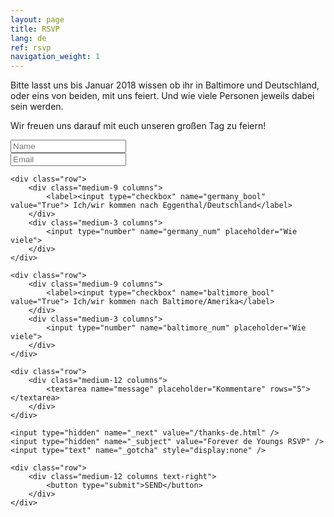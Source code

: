 ```yaml
---
layout: page
title: RSVP
lang: de
ref: rsvp
navigation_weight: 1
---
```


Bitte lasst uns bis Januar 2018 wissen ob ihr in Baltimore und Deutschland, oder eins von beiden, mit uns feiert. Und wie viele Personen jeweils dabei sein werden. 

Wir freuen uns darauf mit euch unseren großen Tag zu feiern! 

<form action="https://formspree.io/xbdanypx" method="POST">
	<div class="row">
	    <div class="medium-12 columns">
			<input type="text" name="name" placeholder="Name" required>
		</div>
	</div>
	<div class="row">
	    <div class="medium-12 columns">
			<input type="text" name="_replyto" placeholder="Email" />
		</div>
	</div>
	
	<div class="row">
		<div class="medium-9 columns">
			<label><input type="checkbox" name="germany_bool" value="True"> Ich/wir kommen nach Eggenthal/Deutschland</label>
		</div>
		<div class="medium-3 columns">
			<input type="number" name="germany_num" placeholder="Wie viele">
		</div>
	</div>
	
	<div class="row">
		<div class="medium-9 columns">
			<label><input type="checkbox" name="baltimore_bool" value="True"> Ich/wir kommen nach Baltimore/Amerika</label>
		</div>
		<div class="medium-3 columns">
			<input type="number" name="baltimore_num" placeholder="Wie viele">
		</div>
	</div>
	
	<div class="row">
	    <div class="medium-12 columns">
			<textarea name="message" placeholder="Kommentare" rows="5"></textarea>
		</div>
	</div>

	<input type="hidden" name="_next" value="/thanks-de.html" />
	<input type="hidden" name="_subject" value="Forever de Youngs RSVP" />	
	<input type="text" name="_gotcha" style="display:none" />
	
	<div class="row">
	    <div class="medium-12 columns text-right">
			<button type="submit">SEND</button>
		</div>
	</div>
</form>